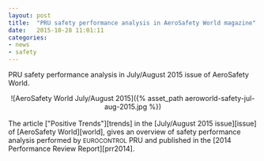 ```yaml
---
layout: post
title:  "PRU safety performance analysis in AeroSafety World magazine"
date:   2015-10-28 11:01:11
categories:
- news
- safety
---
```


PRU safety performance analysis in July/August 2015 issue of AeroSafety World.

<center>
![AeroSafety World July/August 2015]({% asset_path aeroworld-safety-jul-aug-2015.jpg %})
</center>

<br>
The article ["Positive Trends"][trends] in the [July/August 2015 issue][issue] of [AeroSafety World][world],
gives an overview of safety performance analysis performed by <small style="font-variant: small-caps;">EUROCONTROL</small> PRU and
published in the [2014 Performance Review Report][prr2014].


[trends]: <http://viewer.epageview.com/Viewer.aspx?docid=408be1c3-7491-4430-9a96-a4d700ad376b#?page=48> "Positive Trends"
[issue]: <http://viewer.epageview.com/Viewer.aspx?docid=408be1c3-7491-4430-9a96-a4d700ad376b> "AeroSafety World July/August 2015 issue"
[world]: <http://flightsafety.org/aerosafety-world-magazine> "AeroSafety World magazine"
[prr2014]: <http://www.eurocontrol.int/publications/performance-review-report-prr-2014> "Performance Review Report 2014"
